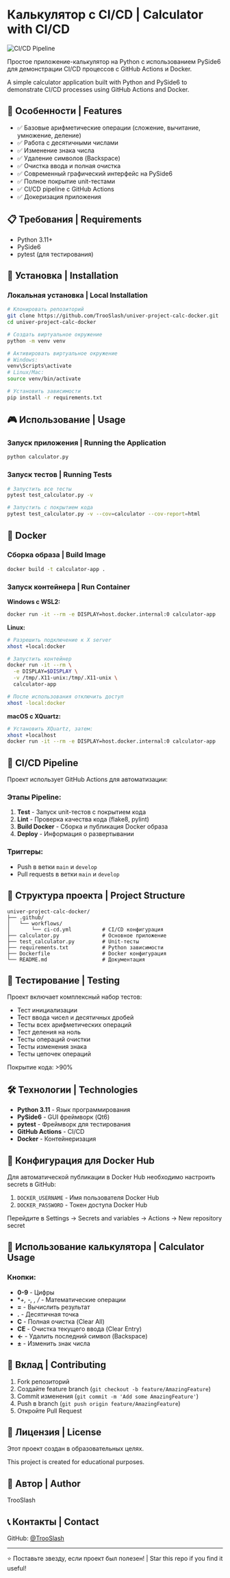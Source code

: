 # Калькулятор с CI/CD | Calculator with CI/CD

![CI/CD Pipeline](https://github.com/TrooSlash/univer-project-calc-docker/workflows/CI/CD%20Pipeline/badge.svg)

Простое приложение-калькулятор на Python с использованием PySide6 для демонстрации CI/CD процессов с GitHub Actions и Docker.

A simple calculator application built with Python and PySide6 to demonstrate CI/CD processes using GitHub Actions and Docker.

## 🚀 Особенности | Features

- ✅ Базовые арифметические операции (сложение, вычитание, умножение, деление)
- ✅ Работа с десятичными числами
- ✅ Изменение знака числа
- ✅ Удаление символов (Backspace)
- ✅ Очистка ввода и полная очистка
- ✅ Современный графический интерфейс на PySide6
- ✅ Полное покрытие unit-тестами
- ✅ CI/CD pipeline с GitHub Actions
- ✅ Докеризация приложения

## 📋 Требования | Requirements

- Python 3.11+
- PySide6
- pytest (для тестирования)

## 🔧 Установка | Installation

### Локальная установка | Local Installation

```bash
# Клонировать репозиторий
git clone https://github.com/TrooSlash/univer-project-calc-docker.git
cd univer-project-calc-docker

# Создать виртуальное окружение
python -m venv venv

# Активировать виртуальное окружение
# Windows:
venv\Scripts\activate
# Linux/Mac:
source venv/bin/activate

# Установить зависимости
pip install -r requirements.txt
```

## 🎮 Использование | Usage

### Запуск приложения | Running the Application

```bash
python calculator.py
```

### Запуск тестов | Running Tests

```bash
# Запустить все тесты
pytest test_calculator.py -v

# Запустить с покрытием кода
pytest test_calculator.py -v --cov=calculator --cov-report=html
```

## 🐳 Docker

### Сборка образа | Build Image

```bash
docker build -t calculator-app .
```

### Запуск контейнера | Run Container

**Windows с WSL2:**
```bash
docker run -it --rm -e DISPLAY=host.docker.internal:0 calculator-app
```

**Linux:**
```bash
# Разрешить подключение к X server
xhost +local:docker

# Запустить контейнер
docker run -it --rm \
  -e DISPLAY=$DISPLAY \
  -v /tmp/.X11-unix:/tmp/.X11-unix \
  calculator-app

# После использования отключить доступ
xhost -local:docker
```

**macOS с XQuartz:**
```bash
# Установить XQuartz, затем:
xhost +localhost
docker run -it --rm -e DISPLAY=host.docker.internal:0 calculator-app
```

## 🔄 CI/CD Pipeline

Проект использует GitHub Actions для автоматизации:

### Этапы Pipeline:

1. **Test** - Запуск unit-тестов с покрытием кода
2. **Lint** - Проверка качества кода (flake8, pylint)
3. **Build Docker** - Сборка и публикация Docker образа
4. **Deploy** - Информация о развертывании

### Триггеры:

- Push в ветки `main` и `develop`
- Pull requests в ветки `main` и `develop`

## 📁 Структура проекта | Project Structure

```
univer-project-calc-docker/
├── .github/
│   └── workflows/
│       └── ci-cd.yml          # CI/CD конфигурация
├── calculator.py              # Основное приложение
├── test_calculator.py         # Unit-тесты
├── requirements.txt           # Python зависимости
├── Dockerfile                 # Docker конфигурация
└── README.md                  # Документация
```

## 🧪 Тестирование | Testing

Проект включает комплексный набор тестов:

- Тест инициализации
- Тест ввода чисел и десятичных дробей
- Тесты всех арифметических операций
- Тест деления на ноль
- Тесты операций очистки
- Тесты изменения знака
- Тесты цепочек операций

Покрытие кода: >90%

## 🛠️ Технологии | Technologies

- **Python 3.11** - Язык программирования
- **PySide6** - GUI фреймворк (Qt6)
- **pytest** - Фреймворк для тестирования
- **GitHub Actions** - CI/CD
- **Docker** - Контейнеризация

## 📝 Конфигурация для Docker Hub

Для автоматической публикации в Docker Hub необходимо настроить secrets в GitHub:

1. `DOCKER_USERNAME` - Имя пользователя Docker Hub
2. `DOCKER_PASSWORD` - Токен доступа Docker Hub

Перейдите в Settings → Secrets and variables → Actions → New repository secret

## 🎯 Использование калькулятора | Calculator Usage

### Кнопки:

- **0-9** - Цифры
- **+, -, *, /** - Математические операции
- **=** - Вычислить результат
- **.** - Десятичная точка
- **C** - Полная очистка (Clear All)
- **CE** - Очистка текущего ввода (Clear Entry)
- **←** - Удалить последний символ (Backspace)
- **±** - Изменить знак числа

## 🤝 Вклад | Contributing

1. Fork репозиторий
2. Создайте feature branch (`git checkout -b feature/AmazingFeature`)
3. Commit изменения (`git commit -m 'Add some AmazingFeature'`)
4. Push в branch (`git push origin feature/AmazingFeature`)
5. Откройте Pull Request

## 📄 Лицензия | License

Этот проект создан в образовательных целях.

This project is created for educational purposes.

## 👤 Автор | Author

TrooSlash

## 📞 Контакты | Contact

GitHub: [@TrooSlash](https://github.com/TrooSlash)

---

⭐ Поставьте звезду, если проект был полезен! | Star this repo if you find it useful!
